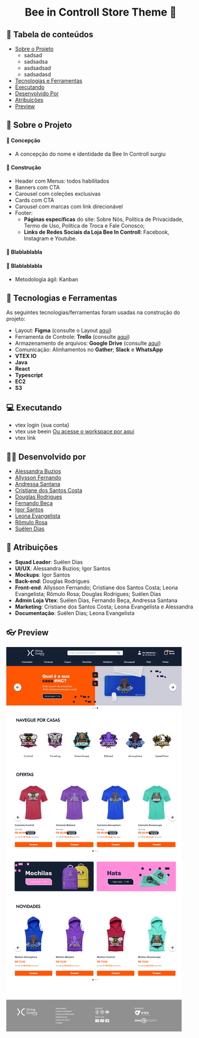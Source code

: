<h1 align="center">
    Bee in Controll Store Theme 🐝
</h1>

## 🔎 Tabela de conteúdos

* [Sobre o Projeto](#📝-Sobre-o-projeto)
    * sadsad
    * sadsadsa
    * asdsadsad
    * sadsadasd
* [Tecnologias e Ferramentas](#🔧-Tecnologias-e-Ferramentas)
* [Executando](#💻-Executando)
* [Desenvolvido Por](#💪🏻-Desenvolvido-por)
* [Atribuições](#👥-Atribuições)
* [Preview](##-👓-Preview)


## 📝 Sobre o Projeto

#### 📌 **Concepção**

 - A concepção do nome e identidade da Bee In Controll surgiu    


#### 📌 **Construção**

- Header com Menus: todos habilitados
- Banners com CTA
- Carousel com coleções exclusivas
- Cards com CTA
- Carousel com marcas com link direcionável
- Footer: 
    - **Páginas específicas** do site: Sobre Nós, Política de Privacidade, Termo de Uso, Política de Troca e Fale Conosco; 
    - **Links de Redes Sociais da Loja Bee In Controll**: Facebook, Instagram e Youtube.

#### 📌 **Blablablabla**



#### 📌 **Blablablabla**



- Metodologia ágil: Kanban

## 🔧 Tecnologias e Ferramentas

As seguintes tecnologias/ferramentas foram usadas na construção do projeto:

- Layout: **Figma** (consulte o Layout [aqui](https://www.figma.com/file/BhAeyEwi0T6o5koquYqDQu/HC-Final-Bee-In-Control))
- Ferramenta de Controle: **Trello** (consulte [aqui](https://trello.com/invite/b/VbvHD6lF/bfb09d3906c305da45a50b58596367a4/controll-final-hc/))
- Armazenamento de arquivos: **Google Drive** (consulte [aqui](https://drive.google.com/drive/folders/1Y9ZXOOvD85fpLGHDKMcNzSFZE4bm_ZoB))
- Comunicação: Alinhamentos no **Gather**; **Slack** e **WhatsApp**
- **VTEX IO**
- **Java**
- **React**
- **Typescript**
- **EC2**
- **S3**

## 💻 Executando

- vtex login {sua conta}
- vtex use beein [Ou acesse o workspace por aqui](https://beein--controll.myvtex.com/)
- vtex link

## 💪🏻 Desenvolvido por

- [Alessandra Buzios](https://www.linkedin.com/in/alessandra-buzios/)
- [Allysson Fernando](https://www.linkedin.com/in/allyssonalmeida/)         
- [Andressa Santana](https://www.linkedin.com/mwlite/in/andressa-santana-9a9431236)             
- [Cristiane dos Santos Costa](https://www.linkedin.com/in/cristianedsc/)
- [Douglas Rodrigues](https://www.linkedin.com/in/douglas-rodrigues-pnz/)
- [Fernando Beça](https://www.linkedin.com/in/fernando-beca/)
- [Igor Santos](https://www.linkedin.com/in/igor-santos-5740b3116/)
- [Leona Evangelista](https://www.linkedin.com/in/leona-evangelista/)
- [Rômulo Rosa](https://www.linkedin.com/in/romulofrontend/)
- [Suélen Dias](https://www.linkedin.com/in/su%C3%A9len-dias-palhares-2aa47573/)


## 👥 Atribuições

- **Squad Leader**: Suélen Dias
- **UI/UX**: Alessandra Buzios; Igor Santos
- **Mockups**: Igor Santos
- **Back-end**: Douglas Rodrigues
- **Front-end**: Allysson Fernando; Cristiane dos Santos Costa; Leona Evangelista; Rômulo Rosa; Douglas Rodrigues; Suélen Dias
- **Admin Loja Vtex**: Suélen Dias, Fernando Beça, Andressa Santana
- **Marketing**: Cristiane dos Santos Costa; Leona Evangelista e Alessandra
- **Documentação**: Suélen Dias; Leona Evangelista
## 👓 Preview

<img alt="Preview" title="#Preview" src="../imagens/projeto/site_desktop.png" />
